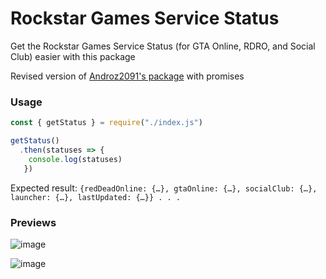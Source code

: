 # Rockstar Games Service Status
Get the Rockstar Games Service Status (for GTA Online, RDRO, and Social Club) easier with this package

Revised version of [Androz2091's package](https://github.com/Androz2091/rockstar-games-status) with promises

### Usage
```js
const { getStatus } = require("./index.js")

getStatus()
  .then(statuses => {
    console.log(statuses)
   })
```
Expected result: `{redDeadOnline: {…}, gtaOnline: {…}, socialClub: {…}, launcher: {…}, lastUpdated: {…}} . . .`


### Previews
![image](https://user-images.githubusercontent.com/107329072/182990952-838df6da-2600-4865-a108-1a6053d57cdd.png)

![image](https://user-images.githubusercontent.com/107329072/182990869-2d185f87-d8aa-42dc-becd-9eda2ce85237.png)

